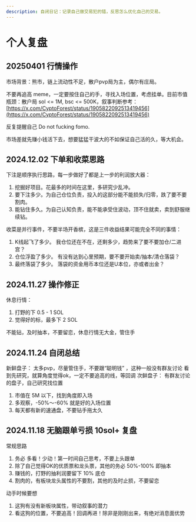 ```yaml
---
description: 自闭日记：记录自己做交易犯的错，反思怎么优化自己的交易。
---
```


# 个人复盘

## 20250401 行情操作

市场背景：熊市，链上流动性不足，散户pvp局为主，偶尔有庄局。

不要再追高 meme，一定要按住自己的手，寻找入场位置，考虑挂单。目前市值瓶颈：散户局 sol <= 1M, bsc <= 500K，叙事判断参考： [https://x.com/CyptoForest/status/1905822092513419456](https://x.com/CyptoForest/status/1905822092513419456)

反复提醒自己 Do not fucking fomo.&#x20;

市场差就先赚小钱活下去，想要猛猛干波大的不如保证自己活的久，等大机会。

## 2024.12.02 下单和收菜思路

下注是顺序执行思路，每一步做好了都是上一步的利润放大器：

1. 挖掘好项目。花最多的时间在这里，多研究少乱冲。
2. 要下注多少。为自己仓位负责，投入的这部分能不能损失/归零，跌了要不要割肉。
3. 能钻住多久。为自己认知负责，能不能承受住波动，顶不住就卖，卖到舒服继续钻。

收菜是并行事件，不要半场开香槟，这是三件收益结果可能完全不同的事情：

1. K线起飞了多少。  我仓位还在不在，还剩多少，趋势来了要不要加仓/二进宫？
2. 仓位浮盈了多少。 有没有达到心里预期，要不要开始卖/抽本/清仓落袋？
3. 最终落袋了多少。 落袋的资金用币本位还是U本位，亦或者出金？

## 2024.11.27 操作修正

休息行情：

1. 打野的下 0.5 - 1 SOL
2. 觉得好的标，最多下 2 SOL

不能钻，及时抽本，不要留恋，休息行情无大金，管住手

## 2024.11.24 自闭总结

新鲜盘子： 太多pvp，尽量管住手，不要跟“聪明钱” ，这种一般没有群友讨论 看到先研究，就算角度觉得ok，一定不要追高的线，等回调 次鲜盘子： 有群友讨论的盘子，自己研究找位置

1. 市值在 5M 以下，找到角度即入场
2. 多观察，-50%～-60% 就是好的入场位置
3. 每天都有新的速通盘，不要钻手拖太久

## 2024.11.18 无脑跟单亏损 10sol+ 复盘

常规思路

1. 务必 多看！少动！第一时间自己思考，不要上头跟单
2. 除了自己觉得OK的优质票和龙头票，其他的务必 50%-100% 即抽本
3. 赚钱的，打野的抽利润要留下 10% 底仓
4. 割肉的，有板块龙头属性的不要割，其他的及时止损，不要留恋

动手时候要想

1. 这狗有没有新板块属性，带动叙事的潜力
2. 看这狗的位置，不要追高！回调再进！除非是刚刚出来，有绝对消息面优势



